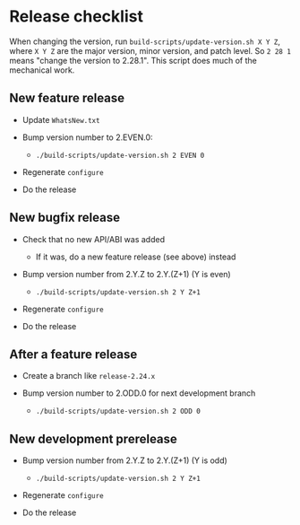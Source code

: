 # Release checklist

When changing the version, run `build-scripts/update-version.sh X Y Z`,
where `X Y Z` are the major version, minor version, and patch level. So
`2 28 1` means "change the version to 2.28.1". This script does much of the
mechanical work.


## New feature release

* Update `WhatsNew.txt`

* Bump version number to 2.EVEN.0:

    * `./build-scripts/update-version.sh 2 EVEN 0`

* Regenerate `configure`

* Do the release

## New bugfix release

* Check that no new API/ABI was added

    * If it was, do a new feature release (see above) instead

* Bump version number from 2.Y.Z to 2.Y.(Z+1) (Y is even)

    * `./build-scripts/update-version.sh 2 Y Z+1`

* Regenerate `configure`

* Do the release

## After a feature release

* Create a branch like `release-2.24.x`

* Bump version number to 2.ODD.0 for next development branch

    * `./build-scripts/update-version.sh 2 ODD 0`

## New development prerelease

* Bump version number from 2.Y.Z to 2.Y.(Z+1) (Y is odd)

    * `./build-scripts/update-version.sh 2 Y Z+1`

* Regenerate `configure`

* Do the release
